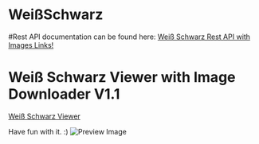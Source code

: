 # WeißSchwarz

#Rest API documentation can be found here:
[Weiß Schwarz Rest API with Images Links!](https://djnemashome.de/WSRestAPI/)

# Weiß Schwarz Viewer with Image Downloader V1.1
[Weiß Schwarz Viewer](https://github.com/DjNemas/WeissSchwarz/releases)

Have fun with it. :)
![Preview Image](https://djnemas.de/SX/RSIyzcih4h.png)

